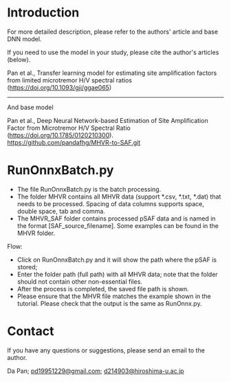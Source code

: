 # Introduction
For more detailed description, please refer to the authors' article and base DNN model.

If you need to use the model in your study, please cite the author's articles (below).

Pan et al., Transfer learning model for estimating site amplification factors from limited microtremor H/V spectral ratios (https://doi.org/10.1093/gji/ggae065)

**************************************************************************************************** 
And base model

Pan et al., Deep Neural Network-based Estimation of Site Amplification Factor from Microtremor H/V Spectral Ratio (https://doi.org/10.1785/0120210300).  
https://github.com/pandafhg/MHVR-to-SAF.git

# RunOnnxBatch.py
- The file RunOnnxBatch.py is the batch processing.
- The folder MHVR contains all MHVR data (support *.csv, *.txt, *.dat) that needs to be processed. 
  Spacing of data columns supports space, double space, tab and comma.
- The MHVR_SAF folder contains processed pSAF data and is named in the format [SAF_source_filename]. Some examples can be found in the MHVR folder.

Flow:

* Click on RunOnnxBatch.py and it will show the path where the pSAF is stored; 
* Enter the folder path (full path) with all MHVR data; note that the folder should not contain other non-essential files.
* After the process is completed, the saved file path is shown.
* Please ensure that the MHVR file matches the example shown in the tutorial. Please check that the output is the same as RunOnnx.py.

# Contact
If you have any questions or suggestions, please send an email to the author.

Da Pan; pd19951229@gmail.com; d214903@hiroshima-u.ac.jp
